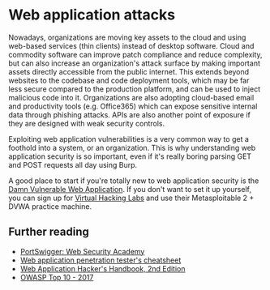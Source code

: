 # Web application attacks

Nowadays, organizations are moving key assets to the cloud and using web-based services \(thin clients\) instead of desktop software. Cloud and commodity software can improve patch compliance and reduce complexity, but can also increase an organization's attack surface by making important assets directly accessible from the public internet. This extends beyond websites to the codebase and code deployment tools, which may be far less secure compared to the production platform, and can be used to inject malicious code into it. Organizations are also adopting cloud-based email and productivity tools \(e.g. Office365\) which can expose sensitive internal data through phishing attacks. APIs are also another point of exposure if they are designed with weak security controls.

Exploiting web application vulnerabilities is a very common way to get a foothold into a system, or an organization. This is why understanding web application security is so important, even if it's really boring parsing GET and POST requests all day using Burp.

A good place to start if you're totally new to web application security is the [Damn Vulnerable Web Application](http://www.dvwa.co.uk/). If you don't want to set it up yourself, you can sign up for [Virtual Hacking Labs](https://www.virtualhackinglabs.com/) and use their Metasploitable 2 + DVWA practice machine.

## **Further reading**

* [PortSwigger: Web Security Academy](https://portswigger.net/web-security)
* [Web application penetration tester's cheatsheet](https://jdow.io/blog/2018/03/18/web-application-penetration-testing-methodology/)
* [Web Application Hacker's Handbook, 2nd Edition](https://www.amazon.com/Web-Application-Hackers-Handbook-Exploiting-ebook/dp/B005LVQA9S)
* [OWASP Top 10 - 2017](https://www.owasp.org/index.php/Top_10-2017_Top_10)


